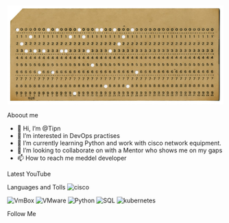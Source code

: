 [![Header](https://github.com/Tipn/Tipn/blob/main/assets/dot_card.jpg)](link)

Aboout me
- 👋 Hi, I’m @Tipn
- 👀 I’m interested in DevOps practises 
- 🌱 I’m currently learning Python and work with cisco network equipment. 
- 💞️ I’m looking to collaborate on with a Mentor who shows me on my gaps 
- 📫 How to reach me meddel developer 

Latest YouTube 

Languages and Tolls
![cisco](https://img.shields.io/badge/-Cisco-C0A168??style=plastic&logo=cisco&logoColor=221B08)

![VmBox](https://img.shields.io/badge/-VirtualBox-C0A168??style=plastic&logo=VirtualBox&logoColor=221B08)
![VMware](https://img.shields.io/badge/-VMware-C0A168??style=plastic&logo=VMware&logoColor=221B08)
![Python](https://img.shields.io/badge/-Python-C0A168??style=plastic&logo=Python&logoColor=221B08)
![SQL](https://img.shields.io/badge/-SQL-C0A168??style=plastic&logo=mysql&logoColor=221B08)
![kubernetes](https://img.shields.io/badge/-kubernetes-C0A168??style=plastic&logo=Kubernetes&logoColor=221B08)

Follow Me 
